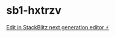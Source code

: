 # sb1-hxtrzv

[Edit in StackBlitz next generation editor ⚡️](https://stackblitz.com/~/github.com/StephenDugu/sb1-hxtrzv)
